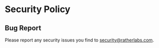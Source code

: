 # Security Policy

## Bug Report

Please report any security issues you find to security@ratherlabs.com.
